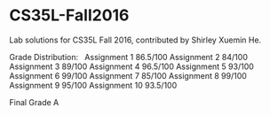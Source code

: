 # CS35L-Fall2016

Lab solutions for CS35L Fall 2016, contributed by Shirley Xuemin He.

Grade Distribution:
&nbsp;&nbsp;Assignment 1  86.5/100
Assignment 2  84/100
  Assignment 3  89/100
  Assignment 4  96.5/100
  Assignment 5  93/100
  Assignment 6  99/100
  Assignment 7  85/100
  Assignment 8  99/100
  Assignment 9  95/100
  Assignment 10 93.5/100
  
  Final Grade A
